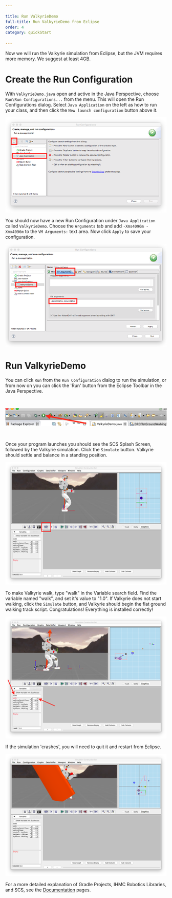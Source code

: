 ```yaml
---

title: Run ValkyrieDemo
full-title: Run ValkyrieDemo from Eclipse
order: 4
category: quickStart

---
```


Now we will run the Valkyrie simulation from Eclipse, but the JVM requires more memory.  We suggest at least 4GB.

# Create the Run Configuration

With `ValkyrieDemo.java` open and active in the Java Perspective, choose `Run\Run Configurations...` from the menu.  This will open the Run Configurations dialog. Select `Java Application` on the left as how to run your class, and then click the `New launch configuration` button above it.

![NewRunConfiguration](/resources/images/quickstart/eclipseNewRunConfiguration.png)

You should now have a new Run Configuration under `Java Application` called `ValkyrieDemo`. Choose the `Arguments` tab and add `-Xms4096m -Xmx4096m` to the `VM Arguments:` text area.  Now click `Apply` to save your configuration.

![RunConfigurationVMSettings](/resources/images/quickstart/eclipseVMMemorySetting.png)

# Run ValkyrieDemo

You can click `Run` from the `Run Configuration` dialog to run the simulation, or from now on you can click the 'Run' button from the Eclipse Toolbar in the Java Perspective.

<br>

![RunButton](/resources/images/quickstart/eclipseRunButton.png)

<br>

Once your program launches you should see the SCS Splash Screen, followed by the Valkyrie simulation. Click the `Simulate` button. Valkyrie should settle and balance in a standing position.

![Valkyrie Sim](/resources/images/quickstart/scsValkyrieStanding.png)

To make Valkyrie walk, type "walk" in the Variable search field. Find the variable named "walk", and set it's value to "1.0". If Valkyrie does not start walking, click the `Simulate` button, and Valkyrie should begin the flat ground walking track script. Congratulations! Everything is installed correctly!

![Walking](/resources/images/quickstart/scsValkyrieWalking.png)

If the simulation 'crashes', you will need to quit it and restart from Eclipse.

![Crashing](/resources/images/quickstart/scsValkyrieCrashing.png)

For a more detailed explanation of Gradle Projects, IHMC Robotics Libraries, and SCS, see the [Documentation](/documentation/01-scs/00-tutorials/01-running-a-simulation) pages.
